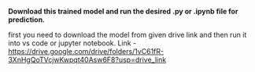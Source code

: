 **Download this trained model and run the desired .py or .ipynb file for prediction.**

first you need to download the model from given drive link and then run it into vs code or jupyter notebook.
Link - https://drive.google.com/drive/folders/1vC61fR-3XnHgQoTVcjwKwpqt40Asw6F8?usp=drive_link
